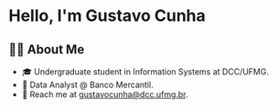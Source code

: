 # Hello, I'm Gustavo Cunha

## 👨‍💻 About Me

- 🎓 Undergraduate student in Information Systems at DCC/UFMG.
- 👔 Data Analyst @ Banco Mercantil.
- 📧 Reach me at gustavocunha@dcc.ufmg.br.
